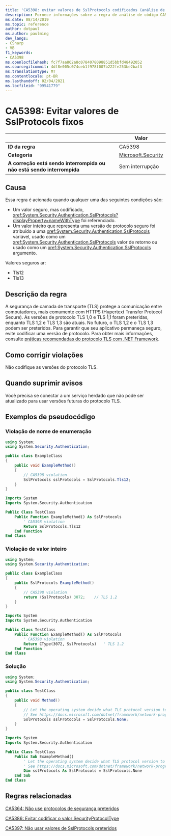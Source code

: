 ```yaml
---
title: 'CA5398: evitar valores de SslProtocols codificados (análise de código)'
description: Fornece informações sobre a regra de análise de código CA5398, incluindo causas, como corrigir violações e quando suprimir.
ms.date: 08/14/2019
ms.topic: reference
author: dotpaul
ms.author: paulming
dev_langs:
- CSharp
- VB
f1_keywords:
- CA5398
ms.openlocfilehash: fc7f7aa862a8c0784078098851d5bbfd48492052
ms.sourcegitcommit: 4df8e005c074ceb1f978f007b222fe253be2baf3
ms.translationtype: MT
ms.contentlocale: pt-BR
ms.lasthandoff: 02/04/2021
ms.locfileid: "99541779"
---
```

# <a name="ca5398-avoid-hardcoded-sslprotocols-values"></a>CA5398: Evitar valores de SslProtocols fixos

| | Valor |
|-|-|
| **ID da regra** |CA5398|
| **Categoria** |[Microsoft.Security](security-warnings.md)|
| **A correção está sendo interrompida ou não está sendo interrompida** |Sem interrupção|

## <a name="cause"></a>Causa

Essa regra é acionada quando qualquer uma das seguintes condições são:

- Um valor seguro, mas codificado, <xref:System.Security.Authentication.SslProtocols?displayProperty=nameWithType> foi referenciado.
- Um valor inteiro que representa uma versão de protocolo seguro foi atribuído a uma <xref:System.Security.Authentication.SslProtocols> variável, usado como um  <xref:System.Security.Authentication.SslProtocols> valor de retorno ou usado como um <xref:System.Security.Authentication.SslProtocols> argumento.

Valores seguros ar:

- Tls12
- Tls13

## <a name="rule-description"></a>Descrição da regra

A segurança de camada de transporte (TLS) protege a comunicação entre computadores, mais comumente com HTTPS (Hypertext Transfer Protocol Secure). As versões de protocolo TLS 1,0 e TLS 1,1 foram preteridas, enquanto TLS 1,2 e TLS 1,3 são atuais. No futuro, o TLS 1,2 e o TLS 1,3 podem ser preteridos. Para garantir que seu aplicativo permaneça seguro, evite codificar uma versão de protocolo. Para obter mais informações, consulte [práticas recomendadas do protocolo TLS com .NET Framework](../../../framework/network-programming/tls.md).

## <a name="how-to-fix-violations"></a>Como corrigir violações

Não codifique as versões do protocolo TLS.

## <a name="when-to-suppress-warnings"></a>Quando suprimir avisos

Você precisa se conectar a um serviço herdado que não pode ser atualizado para usar versões futuras do protocolo TLS.

## <a name="pseudo-code-examples"></a>Exemplos de pseudocódigo

### <a name="enumeration-name-violation"></a>Violação de nome de enumeração

```csharp
using System;
using System.Security.Authentication;

public class ExampleClass
{
    public void ExampleMethod()
    {
        // CA5398 violation
        SslProtocols sslProtocols = SslProtocols.Tls12;
    }
}
```

```vb
Imports System
Imports System.Security.Authentication

Public Class TestClass
    Public Function ExampleMethod() As SslProtocols
        ' CA5398 violation
        Return SslProtocols.Tls12
    End Function
End Class
```

### <a name="integer-value-violation"></a>Violação de valor inteiro

```csharp
using System;
using System.Security.Authentication;

public class ExampleClass
{
    public SslProtocols ExampleMethod()
    {
        // CA5398 violation
        return (SslProtocols) 3072;    // TLS 1.2
    }
}
```

```vb
Imports System
Imports System.Security.Authentication

Public Class TestClass
    Public Function ExampleMethod() As SslProtocols
        ' CA5398 violation
        Return CType(3072, SslProtocols)   ' TLS 1.2
    End Function
End Class
```

### <a name="solution"></a>Solução

```csharp
using System;
using System.Security.Authentication;

public class TestClass
{
    public void Method()
    {
        // Let the operating system decide what TLS protocol version to use.
        // See https://docs.microsoft.com/dotnet/framework/network-programming/tls
        SslProtocols sslProtocols = SslProtocols.None;
    }
}
```

```vb
Imports System
Imports System.Security.Authentication

Public Class TestClass
    Public Sub ExampleMethod()
        ' Let the operating system decide what TLS protocol version to use.
        ' See https://docs.microsoft.com/dotnet/framework/network-programming/tls
        Dim sslProtocols As SslProtocols = SslProtocols.None
    End Sub
End Class
```

## <a name="related-rules"></a>Regras relacionadas

[CA5364: Não use protocolos de segurança preteridos](ca5364.md)

[CA5386: Evitar codificar o valor SecurityProtocolType](ca5386.md)

[CA5397: Não usar valores de SslProtocols preteridos](ca5397.md)
